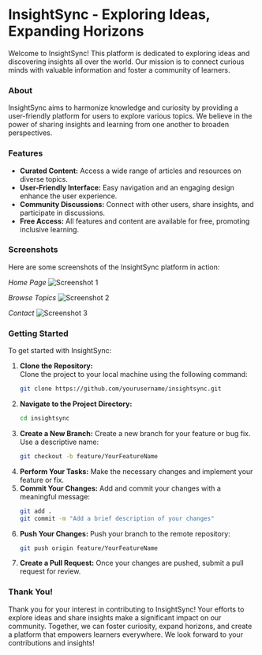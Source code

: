 # InsightSync - Exploring Ideas, Expanding Horizons

Welcome to InsightSync! This platform is dedicated to exploring ideas and discovering insights all over the world. Our mission is to connect curious minds with valuable information and foster a community of learners.

### About

InsightSync aims to harmonize knowledge and curiosity by providing a user-friendly platform for users to explore various topics. We believe in the power of sharing insights and learning from one another to broaden perspectives.

### Features

- **Curated Content:** Access a wide range of articles and resources on diverse topics.
- **User-Friendly Interface:** Easy navigation and an engaging design enhance the user experience.
- **Community Discussions:** Connect with other users, share insights, and participate in discussions.
- **Free Access:** All features and content are available for free, promoting inclusive learning.

### Screenshots

Here are some screenshots of the InsightSync platform in action:

*Home Page*
![Screenshot 1](images/Screenshot1.png)

*Browse Topics*
![Screenshot 2](images/Screenshot2.png)

*Contact*
![Screenshot 3](images/Screenshot3.png)


### Getting Started

To get started with InsightSync:

1. **Clone the Repository:**  
   Clone the project to your local machine using the following command:
   ```bash
   git clone https://github.com/yourusername/insightsync.git
2. **Navigate to the Project Directory:**
   ```bash
   cd insightsync
3. **Create a New Branch:**
   Create a new branch for your feature or bug fix. Use a descriptive name:
   ```bash
   git checkout -b feature/YourFeatureName
4. **Perform Your Tasks:**
   Make the necessary changes and implement your feature or fix.
5. **Commit Your Changes:**
   Add and commit your changes with a meaningful message:
   ```bash
   git add .
   git commit -m "Add a brief description of your changes"
6. **Push Your Changes:**
   Push your branch to the remote repository:
   ```bash
   git push origin feature/YourFeatureName
7. **Create a Pull Request:**
   Once your changes are pushed, submit a pull request for review.

   
### Thank You!

Thank you for your interest in contributing to InsightSync! Your efforts to explore ideas and share insights make a significant impact on our community. Together, we can foster curiosity, expand horizons, and create a platform that empowers learners everywhere. We look forward to your contributions and insights!
